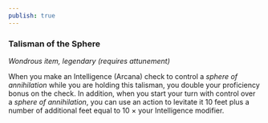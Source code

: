 ```yaml
---
publish: true
---
```

### Talisman of the Sphere

*Wondrous item, legendary (requires attunement)*

When you make an Intelligence (Arcana) check to control a *sphere of annihilation* while you are holding this talisman, you double your proficiency bonus on the check. In addition, when you start your turn with control over a *sphere of annihilation*, you can use an action to levitate it 10 feet plus a number of additional feet equal to 10 × your Intelligence modifier.